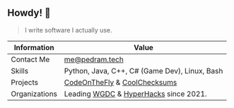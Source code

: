 ## Howdy! 👋
> I write software I actually use.

| Information | Value |
|--|--|
|Contact Me | me@pedram.tech |
|Skills | Python, Java, C++, C# (Game Dev), Linux, Bash|
| Projects | [CodeOnTheFly](https://github.com/Its-pedram/CodeOnTheFly) & [CoolChecksums](https://github.com/Its-pedram/CoolCheckSums) |
| Organizations | Leading [WGDC](https://westdalegames.com/) & [HyperHacks](https://hyperhacks.org/) since 2021. |
